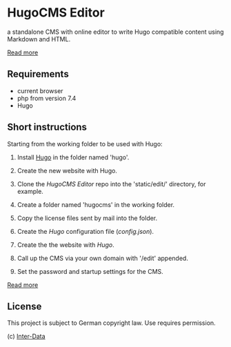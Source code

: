 # HugoCMS Editor
a standalone CMS with online editor to write Hugo compatible content using Markdown and HTML.

[Read more](https://hugoeditor.com/en/)

## Requirements

- current browser
- php from version 7.4
- Hugo

## Short instructions

Starting from the working folder to be used with Hugo:

1. Install [Hugo](https://gohugo.io/) in the folder named 'hugo'.

2. Create the new website with Hugo.

3. Clone the *HugoCMS Editor* repo into the 'static/edit/' directory, for example.

4. Create a folder named 'hugocms' in the working folder.

5. Copy the license files sent by mail into the folder.

6. Create the *Hugo* configuration file (*config.json*).

7. Create the the website with *Hugo*.

8. Call up the CMS via your own domain with '/edit' appended.

9. Set the password and startup settings for the CMS.

[Read more](https://hugoeditor.com/en/install-use/)

## License

This project is subject to German copyright law.
Use requires permission.

(c) [Inter-Data](https://inter-data.de/)
